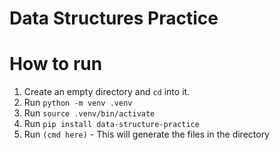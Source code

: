 # Data Structures Practice


# How to run

1. Create an empty directory and `cd` into it.
2. Run `python -m venv .venv`
3. Run `source .venv/bin/activate`
4. Run `pip install data-structure-practice`
5. Run `(cmd here)` - This will generate the files in the directory